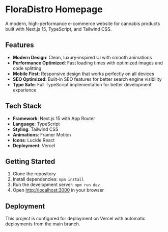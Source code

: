 # FloraDistro Homepage

A modern, high-performance e-commerce website for cannabis products built with Next.js 15, TypeScript, and Tailwind CSS.

## Features

- **Modern Design**: Clean, luxury-inspired UI with smooth animations
- **Performance Optimized**: Fast loading times with optimized images and code splitting
- **Mobile First**: Responsive design that works perfectly on all devices
- **SEO Optimized**: Built-in SEO features for better search engine visibility
- **Type Safe**: Full TypeScript implementation for better development experience

## Tech Stack

- **Framework**: Next.js 15 with App Router
- **Language**: TypeScript
- **Styling**: Tailwind CSS
- **Animations**: Framer Motion
- **Icons**: Lucide React
- **Deployment**: Vercel

## Getting Started

1. Clone the repository
2. Install dependencies: `npm install`
3. Run the development server: `npm run dev`
4. Open [http://localhost:3000](http://localhost:3000) in your browser

## Deployment

This project is configured for deployment on Vercel with automatic deployments from the main branch.

<!-- Deployment trigger: 2025-01-27 -->
